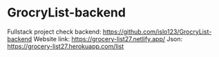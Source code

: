 # GrocryList-backend
Fullstack project check backend: https://github.com/islo123/GrocryList-backend
Website link: https://grocery-list27.netlify.app/
Json: https://grocery-list27.herokuapp.com/list
